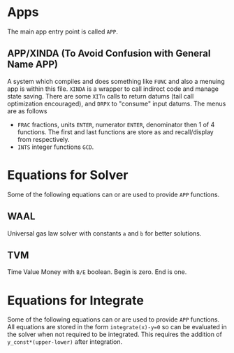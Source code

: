 # Apps
The main app entry point is called `APP`.

## APP/XINDA (To Avoid Confusion with General Name APP)
A system which compiles and does something like `FUNC` and also a menuing app is within this file.
`XINDA` is a wrapper to call indirect code and manage state saving. There are some `XITn` calls
to return datums (tail call optimization encouraged), and `DRPX` to "consume" input datums.
The menus are as follows
 * `FRAC` fractions, units `ENTER`, numerator `ENTER`, denominator then 1 of 4 functions. The first and last
 functions are store as and recall/display from respectively.
 * `INTS` integer functions `GCD`.

# Equations for Solver
Some of the following equations can or are used to provide `APP` functions.

## WAAL
Universal gas law solver with constants `a` and `b` for better solutions.

## TVM
Time Value Money with `B/E` boolean. Begin is zero. End is one. 

# Equations for Integrate
Some of the following equations can or are used to provide `APP` functions.
All equations are stored in the form `integrate(x)-y=0` so can be evaluated in
the solver when not required to be integrated. This requires the addition of
`y_const*(upper-lower)` after integration.


